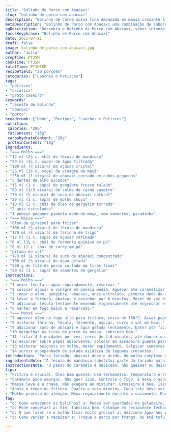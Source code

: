 ```yaml
---
title: "Bolinho de Porco com Abacaxi"
slug: "bolinho-de-porco-com-abacaxi"
description: "Bolinho de carne suína fina empanada em massa crocante à base de farinha e polvilho, frita até dourar. Molho agridoce com abacaxi, gengibre e especiarias. Acrescenta anis estrelado e um toque de pimenta dedo-de-moça, substituindo o cayenne. Receita rende cerca de 20 unidades, sem lactose, sem ovos, sem nozes. Tempo total aproximado é 1 hora e 5 minutos. Prato típico para petisco ou prato principal com salada de legumes orientais. Aroma marcante do óleo de gergelim, intenso e quente, contraposto ao fresco do abacaxi na calda."
metaDescription: "Bolinho de Porco com Abacaxi uma combinação de sabores crocantes e agridoce, ideal para petisco ou prato principal"
ogDescription: "Descubra o Bolinho de Porco com Abacaxi, sabor intenso e textura crocante, perfeito para qualquer ocasião"
focusKeyphrase: "Bolinho de Porco com Abacaxi"
date: 2025-07-21
draft: false
image: bolinho-de-porco-com-abacaxi.jpg
author: "Julia"
prepTime: PT35M
cookTime: PT35M
totalTime: PT1H10M
recipeYield: "20 porções"
categories: ["Lanches e Petiscos"]
tags:
- "petiscos"
- "asiática"
- "prato caseiro"
keywords:
- "receita de bolinho"
- "abacaxi"
- "porco"
breadcrumb: ["Home", "Recipes", "Lanches e Petiscos"]
nutrition: 
 calories: "280"
 fatContent: "15g"
 carbohydrateContent: "20g"
 proteinContent: "18g"
ingredients:
- "=== Molho ==="
- "12 ml (2½ c. chá) de fécula de mandioca"
- "20 ml (1¼ c. sopa) de água filtrada"
- "100 ml (½ xícara) de açúcar cristal"
- "25 ml (1½ c. sopa) de vinagre de maçã"
- "250 ml (1 xícara) de abacaxi cortado em cubos pequenos"
- "3 dentes de alho picados"
- "15 ml (1 c. sopa) de gengibre fresco ralado"
- "80 ml (1/3 xícara) de caldo de carne caseiro"
- "70 ml (⅓ xícara) de suco de abacaxi natural"
- "20 ml (1 c. sopa) de molho shoyu"
- "10 ml (2 c. chá) de óleo de gergelim torrado"
- "2 anis estrelados"
- "1 pedaço pequeno pimenta dedo-de-moça, sem sementes, picadinha"
- "=== Massa ==="
- "óleo de girassol para fritar"
- "100 ml (½ xícara) de fécula de mandioca"
- "170 ml (¾ xícara) de farinha de trigo"
- "12 ml (1 c. sopa) de açúcar refinado"
- "6 ml (1¼ c. chá) de fermento químico em pó"
- "6 ml (1 c. chá) de curry em pó"
- "pitada de sal"
- "170 ml (¾ xícara) de suco de abacaxi concentrado"
- "100 ml (⅓ xícara) de água gelada"
- "500 g de filé de porco cortado em tiras finas"
- "20 ml (1 c. sopa) de sementes de gergelim"
instructions:
- "=== Molho ==="
- "1 mexer fécula e água separadamente, reservar."
- "2 colocar açúcar e vinagre em panela média. Aquecer até caramelizar numa coloração dourada média."
- "3 jogar o alho, gengibre, abacaxi, anis estrelado, pimenta dedo-de-moça picada, caldo e sucos."
- "4 levar a fervura, abaixar e cozinhar por 6 minutos. Mexer de vez em quando."
- "5 adicionar fécula lentamente mexendo vigorosamente até engrossar em cerca de 3 minutos."
- "6 manter em fogo baixo e reservado."
- "=== Massa ==="
- "7 aquecer óleo no fogo alto para fritura, cerca de 180°C. Assar papel toalha numa assadeira a 110°C para manter crocante."
- "8 misturar farinha, fécula, fermento, açúcar, curry e sal em bowl."
- "9 adicionar suco de abacaxi e água gelada lentamente, bater até ficar homogêneo. Não bater demais."
- "10 mergulhar as tiras de porco na massa, cobrindo bem."
- "11 fritar 4-5 unidades por vez, cerca de 4-6 minutos, até dourar uniformemente."
- "12 escorrer sobre papel absorvente, colocar em assadeira quente para manter crocância."
- "13 misturar beignets no molho, mexer rapidamente. Salpicar sementes de gergelim."
- "14 servir acompanhado de salada asiática de legumes crocantes."
introduction: "Porco fatiado, abacaxi doce e ácido. Um molho complexo mistura especiarias e notas defumadas do óleo de gergelim. Anis estrelado dá aroma, a pimenta dedo-de-moça aquece, troca o cayenne tradicional. Massa crocante, textura leve graças à fécula de mandioca. Fritar rápido, sem encharcar. Manteiga e ovos? Não aqui. Uma alternativa para quem evita lactose e derivados animais. Serve como entrada ou prato de conforto. Acompanhado de legumes em conserva e frescos. Um prato que mistura influências orientais com um toque brasileiro na escolha do abacaxi. Ideal para quem quer textura crocante e punch agridoce com ligeiro picante. Oferece sabor forte e aroma marcante. Transita bem entre um petisco e prato principal. Cheiro que lembra cozinha de feira no bairro oriental de São Paulo."
ingredientsNote: "A fécula de mandioca substitui parte da farinha para deixar a massa mais leve e crocante. O vinagre de maçã, mais suave, troca o tradicional de arroz para um toque brasileiro na acidez. O óleo de gergelim torrado reforça o sabor asiático com mais presença do que o comum. Pimenta dedo-de-moça dá um calor mais arredondado que o pó cayenne, facilitando o controle da picância. Os líquidos gelados são essenciais para a massa não absorver óleo demais, garantindo crocância e leveza. Escolha cortes magros e finos do porco, evitando sobrecozimento ou ressecamento. O abacaxi fresco entra no molho para dar contraste ácido, doce e textura, sem esmagar no molho. Sementes de gergelim dão crocância na finalização, toque visual e aroma. Esta receita equilibra ingredientes acessíveis com sabor complexos e toque regional."
instructionsNote: "O passo do caramelo é delicado: não queimar ou deixar ficar muito escuro, senão amarga. Ficar atento ao ponto de fervura e ajustar calor para manter ferver baixinho, evitando evaporar líquido demais. A fécula misturada fora do fogo evita grumos. Fritar pequenos lotes para manter temperatura do óleo constante. Retirar cada beignet com escumadeira, escorrer bem antes de transferir ao forno quente: mantém crocância por mais tempo. Mexer beignets no molho rapidamente para que não murchem. Servir logo para aproveitar textura e sabor. Acompanhamento ideal são saladas frescas e crocantes; legumes em conserva ou em conserva rápida, para contraste de temperatura e textura. Pode ajustar nível de picância e doçura conforme gosto. A mistura curry na massa adiciona aroma e profundidade pouco usada em tempuras comuns. Não recomendado usar óleo reciclado para fritura nesta receita para evitar sabores indesejados."
tips:
- "Fritura é crucial. Óleo bem quente. Use termômetro. Temperatura errada queima ou encharca. Teste um bolinho. Se borbulha, ok. Mas não deixe entrar demais ao mesmo tempo."
- "Caramelo pode amargar. Não quer isso. Controle o fogo. E mexa o açúcar constantemente. O ponto é crucial. Dourado e uniforme. Atraente se bem feito. Adicione ingredientes devagar para não esfriar."
- "Massa leve é a chave. Não exagere ao misturar. Grosseira é boa. Isso ajuda na crocância. O suco gelado é crucial. Óleo não deve ser absorvido demais. Assim é sucesso."
- "Anote o tempo de fritura. Quatro a seis minutos. Cada lote deve ser relaxado. Olhe colorido, crocante. Escorra bem antes de transferir. Fica melhor na assadeira quentinha."
- "Molho precisa de atenção. Mexa regularmente durante o cozimento. Para evitar grumos. E adiciona a fécula aos poucos. Agarrou? Continue só mexendo. Assim melhora."
faq:
- "q: Como armazenar os bolinhos? a: Podem ser guardados na geladeira. Até quatro dias. Antes, envolva em filme plástico. Evite secagem. Reaquecimento no forno é a melhor opção."
- "q: Pode congelar? a: Sim, funciona bem. Coloque em recipiente fechado. Até três meses. Fritura depois, boa opção. Descongelar na geladeira antes. Para melhor resultado."
- "q: O que fazer se o molho ficar muito grosso? a: Adicione água aos poucos. Misture bem, calor médio. Isso ajuda a diluir. E não perca sabor ainda."
- "q: Como variar a receita? a: Troque o porco por frango. Ou até tofu para versão vegana. Sabor será diferente. Mas saúde e textura permanecem. Abuse das especiarias para variar."

---
```

